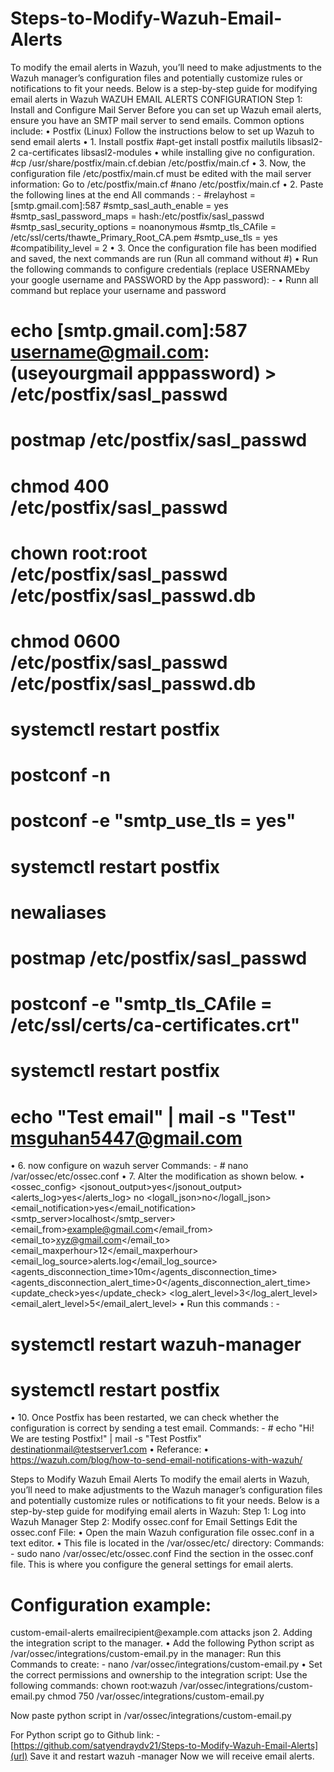 # Steps-to-Modify-Wazuh-Email-Alerts
To modify the email alerts in Wazuh, you’ll need to make adjustments to the Wazuh manager’s configuration files and potentially customize rules or notifications to fit your needs. Below is a step-by-step guide for modifying email alerts in Wazuh
WAZUH EMAIL ALERTS CONFIGURATION
Step 1: Install and Configure Mail Server
Before you can set up Wazuh email alerts, ensure you have an SMTP mail server to send emails. Common options include:
•	Postfix (Linux)
Follow the instructions below to set up Wazuh to send email alerts 
•	1. Install postfix
 #apt-get install postfix mailutils libsasl2-2 ca-certificates libsasl2-modules
•	while installing give no configuration.
 #cp /usr/share/postfix/main.cf.debian /etc/postfix/main.cf 
•	3. Now, the configuration file /etc/postfix/main.cf must be edited with the mail server information:
   Go to /etc/postfix/main.cf
#nano /etc/postfix/main.cf
•	2. Paste the following lines at the end
All commands : -
   #relayhost = [smtp.gmail.com]:587
   #smtp_sasl_auth_enable = yes
   #smtp_sasl_password_maps = hash:/etc/postfix/sasl_passwd
   #smtp_sasl_security_options = noanonymous
   #smtp_tls_CAfile = /etc/ssl/certs/thawte_Primary_Root_CA.pem
   #smtp_use_tls = yes
   #compatibility_level = 2
•	3. Once the configuration file has been modified and saved, the next commands are run (Run all command without #)
•	Run the following commands to configure credentials (replace USERNAMEby your google username and PASSWORD by the App password): -
•	Runn all command but replace your username and password
  # echo [smtp.gmail.com]:587 username@gmail.com:(useyourgmail apppassword) >   /etc/postfix/sasl_passwd
   # postmap /etc/postfix/sasl_passwd
   # chmod 400 /etc/postfix/sasl_passwd
   # chown root:root /etc/postfix/sasl_passwd /etc/postfix/sasl_passwd.db
   # chmod 0600 /etc/postfix/sasl_passwd /etc/postfix/sasl_passwd.db
   # systemctl restart postfix
   # postconf -n
   # postconf -e "smtp_use_tls = yes"
   # systemctl restart postfix
   # newaliases
   # postmap /etc/postfix/sasl_passwd
   # postconf -e "smtp_tls_CAfile = /etc/ssl/certs/ca-certificates.crt"
   # systemctl restart postfix
   # echo "Test email" | mail -s "Test" msguhan5447@gmail.com
•	6. now configure on wazuh server 
Commands: - # nano /var/ossec/etc/ossec.conf 
•	7. Alter the modification as shown below.
•	<ossec_config>
<global>
<jsonout_output>yes</jsonout_output>
<alerts_log>yes</alerts_log>
<logall>no</logall>
<logall_json>no</logall_json>
<email_notification>yes</email_notification>
<smtp_server>localhost</smtp_server>
<email_from>example@gmail.com</email_from>
<email_to>xyz@gmail.com</email_to>
<email_maxperhour>12</email_maxperhour>
<email_log_source>alerts.log</email_log_source>
<agents_disconnection_time>10m</agents_disconnection_time>
<agents_disconnection_alert_time>0</agents_disconnection_alert_time>
<update_check>yes</update_check>
</global>
<alerts>
<log_alert_level>3</log_alert_level>
<email_alert_level>5</email_alert_level>
</alerts>
•	Run this commands : - 
# systemctl restart wazuh-manager
# systemctl restart postfix
 
•	10. Once Postfix has been restarted, we can check whether the configuration is correct by sending a test email.
Commands: - # echo "Hi! We are testing Postfix!" | mail -s "Test Postfix" destinationmail@testserver1.com
•	Referance: 
•	https://wazuh.com/blog/how-to-send-email-notifications-with-wazuh/ 



Steps to Modify Wazuh Email Alerts
To modify the email alerts in Wazuh, you’ll need to make adjustments to the Wazuh manager’s configuration files and potentially customize rules or notifications to fit your needs. Below is a step-by-step guide for modifying email alerts in Wazuh:
Step 1: Log into Wazuh Manager
Step 2: Modify ossec.conf for Email Settings
Edit the ossec.conf File:
•	Open the main Wazuh configuration file ossec.conf in a text editor.
•	This file is located in the /var/ossec/etc/ directory:
Commands: -  sudo nano /var/ossec/etc/ossec.conf
Find the <integration> section in the ossec.conf file. This is where you configure the general settings for email alerts.
# Configuration example:
<integration>
      <name>custom-email-alerts</name>
      <hook_url>emailrecipient@example.com</hook_url>
      <group>attacks</group>
      <alert_format>json</alert_format>
  </integration>
2. Adding the integration script to the manager.
•	Add the following Python script as /var/ossec/integrations/custom-email.py in the manager:
Run this Commands to create: - nano /var/ossec/integrations/custom-email.py 
•	Set the correct permissions and ownership to the integration script:
Use the following commands:
chown root:wazuh /var/ossec/integrations/custom-email.py 
chmod 750 /var/ossec/integrations/custom-email.py




Now paste python script in /var/ossec/integrations/custom-email.py 

For Python script go to Github link: - [https://github.com/satyendraydv21/Steps-to-Modify-Wazuh-Email-Alerts](url)
Save it and restart wazuh -manager
Now we will receive email alerts.

